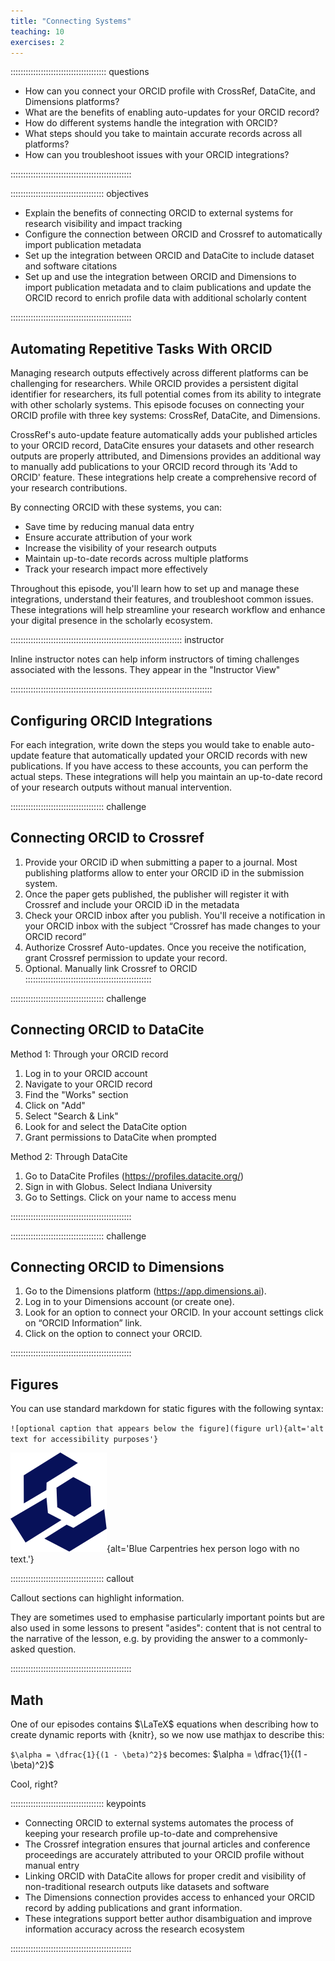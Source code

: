 ```yaml
---
title: "Connecting Systems"
teaching: 10
exercises: 2
---
```


:::::::::::::::::::::::::::::::::::::: questions 

- How can you connect your ORCID profile with CrossRef, DataCite, and Dimensions platforms?
- What are the benefits of enabling auto-updates for your ORCID record?
- How do different systems handle the integration with ORCID?
- What steps should you take to maintain accurate records across all platforms?
- How can you troubleshoot issues with your ORCID integrations?

::::::::::::::::::::::::::::::::::::::::::::::::

::::::::::::::::::::::::::::::::::::: objectives

- Explain the benefits of connecting ORCID to external systems for research visibility and impact tracking
- Configure the connection between ORCID and Crossref to automatically import publication metadata
- Set up the integration between ORCID and DataCite to include dataset and software citations
- Set up and use the integration between ORCID and Dimensions to import publication metadata and to claim publications and update the ORCID record to enrich profile data with additional scholarly content

::::::::::::::::::::::::::::::::::::::::::::::::

## Automating Repetitive Tasks With ORCID

Managing research outputs effectively across different platforms can be challenging for researchers. While ORCID provides a persistent digital identifier for researchers, its full potential comes from its ability to integrate with other scholarly systems. This episode focuses on connecting your ORCID profile with three key systems: CrossRef, DataCite, and Dimensions.

CrossRef's auto-update feature automatically adds your published articles to your ORCID record, DataCite ensures your datasets and other research outputs are properly attributed, and Dimensions provides an additional way to manually add publications to your ORCID record through its 'Add to ORCID' feature. These integrations help create a comprehensive record of your research contributions.

By connecting ORCID with these systems, you can:

* Save time by reducing manual data entry
* Ensure accurate attribution of your work
* Increase the visibility of your research outputs
* Maintain up-to-date records across multiple platforms
* Track your research impact more effectively

Throughout this episode, you'll learn how to set up and manage these integrations, understand their features, and troubleshoot common issues. These integrations will help streamline your research workflow and enhance your digital presence in the scholarly ecosystem.

:::::::::::::::::::::::::::::::::::::::::::::::::::::::::::::::::::: instructor

Inline instructor notes can help inform instructors of timing challenges
associated with the lessons. They appear in the "Instructor View"

::::::::::::::::::::::::::::::::::::::::::::::::::::::::::::::::::::::::::::::::

## Configuring ORCID Integrations

For each integration, write down the steps you would take to enable auto-update feature that automatically updated your ORCID records with new publications. If you have access to these accounts, you can perform the actual steps. These integrations will help you maintain an up-to-date record of your research outputs without manual intervention.

::::::::::::::::::::::::::::::::::::: challenge

## Connecting ORCID to Crossref

1. Provide your ORCID iD when submitting a paper to a journal. Most publishing platforms allow to enter your ORCID iD in the submission system.
2. Once the paper gets published, the publisher will register it with Crossref and include your ORCID iD in the metadata
3. Check your ORCID inbox after you publish. You'll receive a notification in your ORCID inbox with the subject “Crossref has made changes to your ORCID record”
4. Authorize Crossref Auto-updates. Once you receive the notification, grant Crossref permission to update your record.
5. Optional. Manually link Crossref to ORCID
::::::::::::::::::::::::::::::::::::::::::::::::::

::::::::::::::::::::::::::::::::::::: challenge

## Connecting ORCID to DataCite

Method 1: Through your ORCID record

1. Log in to your ORCID account
2. Navigate to your ORCID record
3. Find the "Works" section
4. Click on "Add"
5. Select "Search & Link"
6. Look for and select the DataCite option
7. Grant permissions to DataCite when prompted

Method 2: Through DataCite 

1. Go to DataCite Profiles (https://profiles.datacite.org/)
2. Sign in with Globus. Select Indiana University
3. Go to Settings. Click on your name to access menu

::::::::::::::::::::::::::::::::::::::::::::::::

::::::::::::::::::::::::::::::::::::: challenge

## Connecting ORCID to Dimensions

1. Go to the Dimensions platform (https://app.dimensions.ai).
2. Log in to your Dimensions account (or create one).
3. Look for an option to connect your ORCID. In your account settings click on “ORCID Information” link.
4. Click on the option to connect your ORCID.

::::::::::::::::::::::::::::::::::::::::::::::::

## Figures

You can use standard markdown for static figures with the following syntax:

`![optional caption that appears below the figure](figure url){alt='alt text for
accessibility purposes'}`

![You belong in The Carpentries!](https://raw.githubusercontent.com/carpentries/logo/master/Badge_Carpentries.svg){alt='Blue Carpentries hex person logo with no text.'}

::::::::::::::::::::::::::::::::::::: callout

Callout sections can highlight information.

They are sometimes used to emphasise particularly important points
but are also used in some lessons to present "asides": 
content that is not central to the narrative of the lesson,
e.g. by providing the answer to a commonly-asked question.

::::::::::::::::::::::::::::::::::::::::::::::::


## Math

One of our episodes contains $\LaTeX$ equations when describing how to create
dynamic reports with {knitr}, so we now use mathjax to describe this:

`$\alpha = \dfrac{1}{(1 - \beta)^2}$` becomes: $\alpha = \dfrac{1}{(1 - \beta)^2}$

Cool, right?

::::::::::::::::::::::::::::::::::::: keypoints 

- Connecting ORCID to external systems automates the process of keeping your research profile up-to-date and comprehensive
- The Crossref integration ensures that journal articles and conference proceedings are accurately attributed to your ORCID profile without manual entry
- Linking ORCID with DataCite allows for proper credit and visibility of non-traditional research outputs like datasets and software
- The Dimensions connection provides access to enhanced your ORCID record by adding publications and grant information.
- These integrations support better author disambiguation and improve information accuracy across the research ecosystem

::::::::::::::::::::::::::::::::::::::::::::::::

[r-markdown]: https://rmarkdown.rstudio.com/

